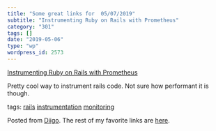 ```yaml
---
title: "Some great links for  05/07/2019"
subtitle: "Instrumenting Ruby on Rails with Prometheus"
category: "301"
tags: []
date: "2019-05-06"
type: "wp"
wordpress_id: 2573
---
```

[Instrumenting Ruby on Rails with Prometheus](https://www.firehydrant.io/blog/instrumenting-ruby-on-rails-with-prometheus/?utm_source=share&utm_medium=ios_app) 

Pretty cool way to instrument rails code. Not sure how performant it is though. 

 tags: [rails](https://www.diigo.com/user/pitosalas/rails) [instrumentation](https://www.diigo.com/user/pitosalas/instrumentation) [monitoring](https://www.diigo.com/user/pitosalas/monitoring)

Posted from [Diigo](https://www.diigo.com). The rest of my favorite links are [here](https://www.diigo.com/user/pitosalas).